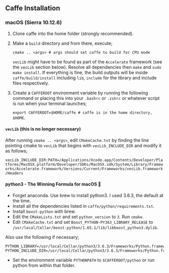 ## Caffe Installation
### macOS (Sierra 10.12.6)
1. Clone caffe into the home folder (strongly recommended).
2. Make a `build` directory and from there, execute;

    `cmake .. <args> # args should set caffe to build for CPU mode`
    
    `vecLib` might have to be found as part of the `Accelerate` framework (see the `vecLib` section below). Resolve all dependencies then `make` and `sudo make install`. If everything is fine, the build outputs will be inside `caffe/build/install` including `lib`, `include` for the library and include files respectively. 
3. Create a `CAFFEROOT` environment variable by running the following command or placing this into your `.bashrc` or `.zshrc` or whatever script is run when your terminal launches;

    `export CAFFEROOT=$HOME/caffe # caffe is in the home directory, $HOME`.

#### `vecLib` (this is no longer necessary)
After running `cmake .. <args>`, edit `CMakeCache.txt` by finding the line pointing cmake to `vecLib` that begins with `vecLib_INCLUDE_DIR` and modify it as follows;

`vecLib_INCLUDE_DIR:PATH=/Applications/Xcode.app/Contents/Developer/Platforms/MacOSX.platform/Developer/SDKs/MacOSX.sdk/System/Library/Frameworks/Accelerate.framework/Versions/Current/Frameworks/vecLib.framework/Headers`

#### python3 - The Winning Formula for macOS 💉
- Forget anaconda. Use brew to install python3. I used 3.6.3, the default at the time.
- Install all the dependencies listed in `caffe/python/requirements.txt`.
- Install `boost-python` with brew.
- Edit the `CMakeLists.txt` and set `python_version` to `3`. Run `cmake`.
- Edit `CMakeCache.txt` and set `Boost_PYTHON-PY363_LIBRARY_RELEASE` to `/usr/local/Cellar/boost-python/1.65.1/lib/libboost_python3.dylib`.

Also use the following if necessary;

```
PYTHON_LIBRARY=/usr/local/Cellar/python3/3.6.3/Frameworks/Python.framework/Versions/3.6/lib/libpython3.6m.dylib 
PYTHON_INCLUDE_DIR=/usr/local/Cellar/python3/3.6.3/Frameworks/Python.framework/Versions/3.6/include/python3.6m
```
- Set the environment variable `PYTHONPATH` to `$CAFFEROOT/python` or run python from within that folder. 
